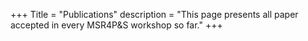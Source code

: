 +++
Title = "Publications"
description = "This page presents all paper accepted in every MSR4P&S workshop so far."
+++
